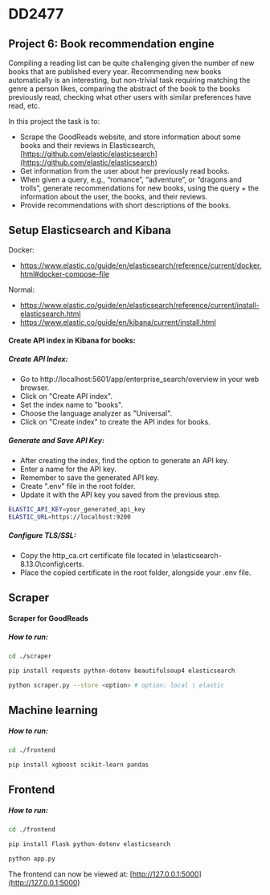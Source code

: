 # DD2477

## Project 6: Book recommendation engine 

Compiling a reading list can be quite challenging given the number of new books that are published every year. Recommending new books automatically is an interesting, but non-trivial task requiring matching the genre a person likes, comparing the abstract of the book to the books previously read, checking what other users with similar preferences have read, etc. 

In this project the task is to: 

- Scrape the GoodReads website, and store information about some books and their reviews in Elasticsearch, [https://github.com/elastic/elasticsearch](https://github.com/elastic/elasticsearch)
- Get information from the user about her previously read books. 
- When given a query, e.g., “romance”, “adventure”, or “dragons and trolls”, generate recommendations for new books, using the query + the information about the user, the books, and their reviews. 
- Provide recommendations with short descriptions of the books.

## Setup Elasticsearch and Kibana
Docker:
- https://www.elastic.co/guide/en/elasticsearch/reference/current/docker.html#docker-compose-file

Normal:
- https://www.elastic.co/guide/en/elasticsearch/reference/current/install-elasticsearch.html
- https://www.elastic.co/guide/en/kibana/current/install.html

#### Create API index in Kibana for books:
##### Create API Index:
* Go to http://localhost:5601/app/enterprise_search/overview in your web browser.
* Click on "Create API index".
* Set the index name to "books".
* Choose the language analyzer as "Universal".
* Click on "Create index" to create the API index for books.
##### Generate and Save API Key:
* After creating the index, find the option to generate an API key.
* Enter a name for the API key.
* Remember to save the generated API key.
* Create ".env" file in the root folder.
* Update it with the API key you saved from the previous step.
```bash
ELASTIC_API_KEY=your_generated_api_key
ELASTIC_URL=https://localhost:9200
```
##### Configure TLS/SSL:
* Copy the http_ca.crt certificate file located in \elasticsearch-8.13.0\config\certs\. 
* Place the copied certificate in the root folder, alongside your .env file.


## Scraper

#### Scraper for GoodReads
##### How to run:
```bash
cd ./scraper
```
```bash
pip install requests python-dotenv beautifulsoup4 elasticsearch
```
```bash
python scraper.py --store <option> # option: local | elastic
```

## Machine learning

##### How to run:
```bash
cd ./frontend
```
```bash
pip install xgboost scikit-learn pandas

```

## Frontend

##### How to run:
```bash
cd ./frontend
```
```bash
pip install Flask python-dotenv elasticsearch 
```
```bash
python app.py
```

The frontend can now be viewed at: [http://127.0.0.1:5000](http://127.0.0.1:5000)